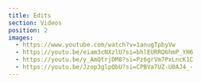 ```yaml
---
title: Edits
section: Videos
position: 2
images:
  - https://www.youtube.com/watch?v=1anugTpbyVw
  - https://youtu.be/eiam3cNXzlU?si=bhlEURRQ6hmP_YH6
  - https://youtu.be/y_AmQtrjDM8?si=Pz6grVm7PxLncK1C
  - https://youtu.be/Jzop3glpQbU?si=CPBVa7UZ-U0AJ4_-
---
```

